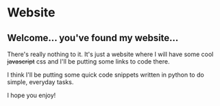 # Website

## Welcome... you've found my website... 

There's really nothing to it. It's just a website where I will have some cool ~~javascript~~ css and I'll be putting some links to code there.

I think I'll be putting some quick code snippets written in python to do simple, everyday tasks.

I hope you enjoy!
